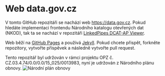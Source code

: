 # Web data.gov.cz

V tomto GitHub repozitáři se nachází web https://data.gov.cz. 
Pokud hledáte implementaci frontendu Národního katalogu otevřených dat (NKOD), tak ta se nachází v repozitáři [LinkedPipes DCAT-AP Viewer](https://github.com/linkedpipes/dcat-ap-viewer).

Web běží na [GitHub Pages](https://pages.github.com/) a používá [Jekyll](https://jekyllrb.com/). 
Pokud chcete přispět, forkněte repozitory, vytvořte příspěvek a následně vytvořte pull request.

Tento repozitář byl udržován v rámci projektu OPZ č. CZ.03.4.74/0.0/0.0/15_025/0013983, nyní je udržován z Národního plánu obnovy.
![Národní plán obnovy](https://data.gov.cz/images/npo_cz.webp)
